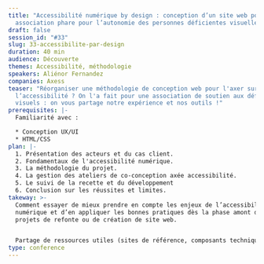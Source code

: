 ```yaml
---
title: "Accessibilité numérique by design : conception d’un site web pour une
  association phare pour l’autonomie des personnes déficientes visuelles"
draft: false
session_id: "#33"
slug: 33-accessibilite-par-design
duration: 40 min
audience: Découverte
themes: Accessibilité, méthodologie
speakers: Aliénor Fernandez
companies: Axess
teaser: "Réorganiser une méthodologie de conception web pour l'axer sur
  l’accessibilité ? On l'a fait pour une association de soutien aux déficients
  visuels : on vous partage notre expérience et nos outils !"
prerequisites: |-
  Familiarité avec :

  * Conception UX/UI 
  * HTML/CSS
plan: |-
  1. Présentation des acteurs et du cas client.
  2. Fondamentaux de l'accessibilité numérique.
  3. La méthodologie du projet.
  4. La gestion des ateliers de co-conception axée accessibilité.
  5. Le suivi de la recette et du développement 
  6. Conclusion sur les réussites et limites.
takeway: >-
  Comment essayer de mieux prendre en compte les enjeux de l’accessibilité
  numérique et d’en appliquer les bonnes pratiques dès la phase amont des
  projets de refonte ou de création de site web.


  Partage de ressources utiles (sites de référence, composants techniques, exemples) pour vos futurs projets de site web accessibles.
type: conference
---
```

